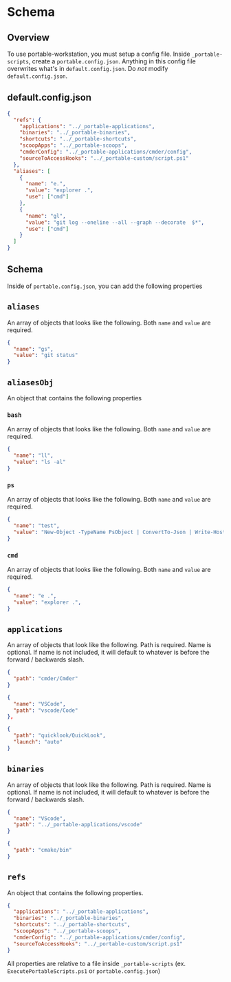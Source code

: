 # Schema

## Overview

To use portable-workstation, you must setup a config file. Inside `_portable-scripts`, create a `portable.config.json`. Anything in this config file overwrites what's in `default.config.json`. Do *not* modify `default.config.json`.

## default.config.json

```json
{
  "refs": {
    "applications": "../_portable-applications",
    "binaries": "../_portable-binaries",
    "shortcuts": "../_portable-shortcuts",
    "scoopApps": "../_portable-scoops",
    "cmderConfig": "../_portable-applications/cmder/config",
    "sourceToAccessHooks": "../_portable-custom/script.ps1"
  },
  "aliases": [
    {
      "name": "e.",
      "value": "explorer .",
      "use": ["cmd"]
    },
    {
      "name": "gl",
      "value": "git log --oneline --all --graph --decorate  $*",
      "use": ["cmd"]
    }
  ]
}
```

## Schema

Inside of `portable.config.json`, you can add the following properties

## `aliases`

An array of objects that looks like the following. Both `name` and `value` are required.

```json
{
  "name": "gs",
  "value": "git status"
}
```

## `aliasesObj`

An object that contains the following properties

### `bash`

An array of objects that looks like the following. Both `name` and `value` are required.

```json
{
  "name": "ll",
  "value": "ls -al"
}
```

### `ps`

An array of objects that looks like the following. Both `name` and `value` are required.

```json
{
  "name": "test",
  "value": "New-Object -TypeName PsObject | ConvertTo-Json | Write-Host"
}
```

### `cmd`

An array of objects that looks like the following. Both `name` and `value` are required.

```json
{
  "name": "e .",
  "value": "explorer .",
}
```

## `applications`

An array of objects that look like the following. Path is required. Name is optional. If name is not included, it will default to whatever is before the forward / backwards slash.

```json
{
  "path": "cmder/Cmder"
}
```

```json
{
  "name": "VSCode",
  "path": "vscode/Code"
},
```

```json
{
  "path": "quicklook/QuickLook",
  "launch": "auto"
}
```

## `binaries`

An array of objects that look like the following. Path is required. Name is optional. If name is not included, it will default to whatever is before the forward / backwards slash.

```json
{
  "name": "VScode",
  "path": "../_portable-applications/vscode"
}
```

```json
{
  "path": "cmake/bin"
}
```

## `refs`

An object that contains the following properties.

```json
{
  "applications": "../_portable-applications",
  "binaries": "../_portable-binaries",
  "shortcuts": "../_portable-shortcuts",
  "scoopApps": "../_portable-scoops",
  "cmderConfig": "../_portable-applications/cmder/config",
  "sourceToAccessHooks": "../_portable-custom/script.ps1"
}
```

All properties are relative to a file inside `_portable-scripts` (ex. `ExecutePortableScripts.ps1` or `portable.config.json`)